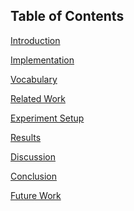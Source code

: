 Table of Contents
---

[Introduction](#introduction)

[Implementation](#implementation)

[Vocabulary](#vocabulary)

[Related Work](#related-work)

[Experiment Setup](#experiment-setup)

[Results](#results)

[Discussion](#discussion)

[Conclusion](#conclusion)

[Future Work](#future-work)

<br>